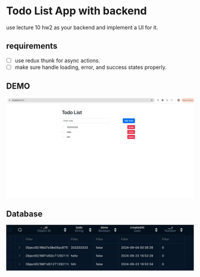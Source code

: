 # Todo List App with backend

use lecture 10 hw2 as your backend and implement a UI for it.

## requirements

- [ ] use redux thunk for async actions.
- [ ] make sure handle loading, error, and success states properly.

## DEMO
![demo](frontend/public/1.png)


## Database
![demo](frontend/public/2.png)